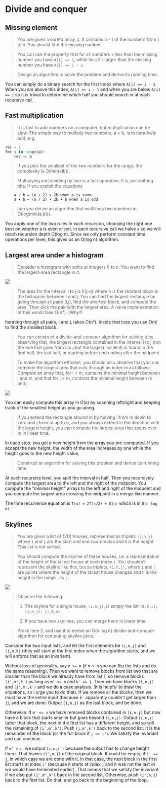 # Divide and conquer

## Missing element

> You are given a sorted array, `A`. It contains n - 1 of the numbers from 1 to n. You should find the missing number.

> You can use the property that for all numbers `i` less than the missing number you have `A[i] == i`, while for all `i` larger than the missing number you have `A[i] == i - 1`.

> Design an algorithm to solve the problem and derive its running time.

You can simply do a binary search for the first index where `A[i] == i - 1`. When you are above this index, `A[i] == i - 1` and when you are below `A[i] == i` so it is trivial to determine which half you should search in at each recursive call.

## Fast multiplication

> It is fast to add numbers on a computer, but multiplication can be slow. The simple way to multiply two numbers, a × b, is to iteratively add, e.g.

```python
res = 1
for i in range(a):
	res += b
```

> If you pick the smallest of the two numbers for the range, the complexity is O(min(alb)).

> Multiplying and dividing by two is a fast operation. It is just shifting bits. If you exploit the equations

```
	a × b = (a / 2) × 2b when a is even
	a × b = (a / 2) × 2b + b when a is odd
```

> can you derive an algorithm that multilines two numbers in O(log(min(a,b))).

You apply one of the two rules in each recursion, choosing the right one best on whether a is even or not. In each recursive call we halve `a` so we will reach recursion depth O(log n). Since we only perform constant time operations per level, this gives us an O(log n) algorithm.


## Largest area under a histogram

> Consider a histogram with splits at integers 0 to n. You want to find the largest-area rectangle in it. 

![](area-problem.png)

> The area for the interval i to j is h(j-q) where h is the shortest block in the histogram between i and j. You can find the largest rectangle by going through all pairs (i,j), find the shortest block, and compute the area. Then pick the pair with the largest area. A naive implementation of this would take O(n³). (Why?)

Iterating through all pairs, i and j, takes O(n²). Inside that loop you use O(n) to find the smallest block.

> You can construct a divide-and-conquer algorithm for solving it by observing that, the largest rectangle contained in the interval i to j (not the one that goes from i to j but the largest inside it) is found in the first half, the last half, or starting before and ending after the midpoint.

> To make the algorithm efficient, you should also observe that you can compute the largest area that cuts through an index m as follows: Compute an array that, for i < m, contains the minimal height between i and m, and that for j > m, contains the minimal height between m and j.

![](area-greedy.png)

You can easily compute this array in O(n) by scanning left/right and keeping track of the smallest height as you go along.

> If you extend the rectangle around m by moving i from m down to zero and j from m up to n, and you always extend in the direction with the largest height, you can compute the largest area that spans over m in linear time.

In each step, you get a new height from the array you pre-computed. If you accept the new height, the width of the area increases by one while the height goes to the new height value.

> Construct an algorithm for solving this problem and derive its running time.

At each recursive level, you split the interval in half. Then you recursively compute the largest area to the left and the right of the midpoint. You compute the "minimal height" arrays to the left and right of the midpoint and you compute the largest area crossing the midpoint in a merge-like manner.

The time recurrence equation is `T(n) = 2T(n/2) + O(n)` which is in `O(n log n)`.


## Skylines

> You are given a list of (2D) houses, represented as triplets `(i,h,j)` where `i` and `j` are the start and end coordinates and `h` is the height. This list is not sorted.

> You should compute the skyline of these houses, i.e. a representation of the height of the tallest house at each index `i`. You shouldn’t represent the skyline like this, but as triplets, `(i,h,j)`, where `i` and `j` are points where the height of the tallest house changes and `h` is the height in the range `i` to `j`.

![](skyline.png)

> Observe the following: 

> 1. The skyline for a single house, `(i,h,j)`, is simply the list `(0,0,i); (i,h,j); (j,0,n)`. 

> 2. If you have two skylines, you can merge them in linear time.

> Prove item 2. and use it to derive an O(n log n) divide-and-conquer algorithm for computing skyline plots.


Consider the two input lists, and let the first elements be `(i,n,j)` and `(i,m,k)` (they will start at the first index when the algorithm starts, and we will enforce that as an invariant). 

Without loss of generality, say `n >= m` (if `m > n` you can flip the lists and do the same reasoning). Then we want to remove blocks from list two that are smaller than the block we already have from list 1, so remove blocks `(i',m',k')` as long as `m' <= n` and `k' <= j`. Then we have blocks `(i,n,j)` and `(i',m',k')` and we do a case analysis. (It is helpful to draw the situations, so I urge you to do that). If we remove all the blocks, then we must have the entire input (because `k'` apparently couldn't get larger than `j`), and we are done. Output `(i,n,j)` as the last block, and be done.

Otherwise: If `m' <= n` we have removed blocks contained in `(i,n,j)` but now have a block that starts smaller but goes beyond `(i,n,j)`. Output `(i,n,j)` (after that block, the next in the first list has a different height, and so will the remaining of `(i',m',k')`. Push `(j,m',k')` back to the second list. It is the remainder of the block (or the full block if `j == i'`). We satisfy the invariant and can continue.

If `m' > n`, we output `(i,n,i')` because the output has to change height there. That leaves `(i',n,j)` of the original block. It could be empty, if `i' == j`, in which case we are done with it. In that case, the next block in the first list starts at index `i'` (because it starts at index `j` and it was not the last or we would have terminated earlier). That means that we satisfy the invariant if we also put `(i',m',k')` back in the second list. Otherwise, push `(i',n,j)` back to the first list. Do that, and go back to the beginning of the loop. 

